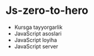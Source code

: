 # Js-zero-to-hero

- Kursga tayyorgarlik
- JavaScript asoslari
- JavaScript loyiha
- JavaScript server